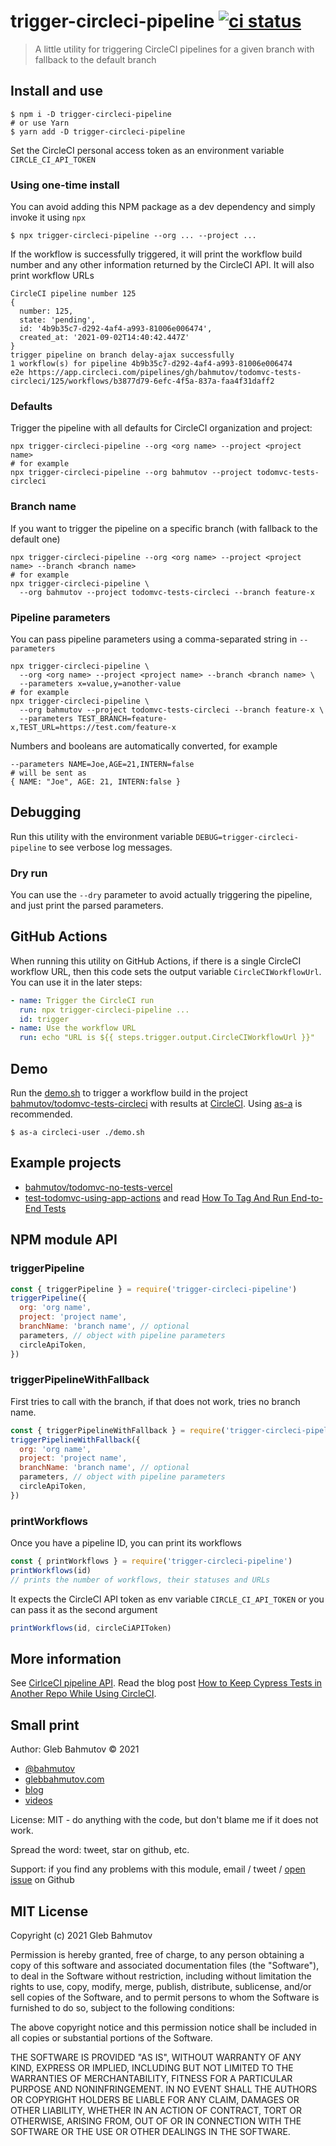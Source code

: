 # trigger-circleci-pipeline [![ci status][ci image]][ci url]

> A little utility for triggering CircleCI pipelines for a given branch with fallback to the default branch

## Install and use

```shell
$ npm i -D trigger-circleci-pipeline
# or use Yarn
$ yarn add -D trigger-circleci-pipeline
```

Set the CircleCI personal access token as an environment variable `CIRCLE_CI_API_TOKEN`

### Using one-time install

You can avoid adding this NPM package as a dev dependency and simply invoke it using `npx`

```shell
$ npx trigger-circleci-pipeline --org ... --project ...
```

If the workflow is successfully triggered, it will print the workflow build number and any other information returned by the CircleCI API. It will also print workflow URLs

```text
CircleCI pipeline number 125
{
  number: 125,
  state: 'pending',
  id: '4b9b35c7-d292-4af4-a993-81006e006474',
  created_at: '2021-09-02T14:40:42.447Z'
}
trigger pipeline on branch delay-ajax successfully
1 workflow(s) for pipeline 4b9b35c7-d292-4af4-a993-81006e006474
e2e https://app.circleci.com/pipelines/gh/bahmutov/todomvc-tests-circleci/125/workflows/b3877d79-6efc-4f5a-837a-faa4f31daff2
```

### Defaults

Trigger the pipeline with all defaults for CircleCI organization and project:

```
npx trigger-circleci-pipeline --org <org name> --project <project name>
# for example
npx trigger-circleci-pipeline --org bahmutov --project todomvc-tests-circleci
```

### Branch name

If you want to trigger the pipeline on a specific branch (with fallback to the default one)

```
npx trigger-circleci-pipeline --org <org name> --project <project name> --branch <branch name>
# for example
npx trigger-circleci-pipeline \
  --org bahmutov --project todomvc-tests-circleci --branch feature-x
```

### Pipeline parameters

You can pass pipeline parameters using a comma-separated string in `--parameters`

```
npx trigger-circleci-pipeline \
  --org <org name> --project <project name> --branch <branch name> \
  --parameters x=value,y=another-value
# for example
npx trigger-circleci-pipeline \
  --org bahmutov --project todomvc-tests-circleci --branch feature-x \
  --parameters TEST_BRANCH=feature-x,TEST_URL=https://test.com/feature-x
```

Numbers and booleans are automatically converted, for example

```
--parameters NAME=Joe,AGE=21,INTERN=false
# will be sent as
{ NAME: "Joe", AGE: 21, INTERN:false }
```

## Debugging

Run this utility with the environment variable `DEBUG=trigger-circleci-pipeline` to see verbose log messages.

### Dry run

You can use the `--dry` parameter to avoid actually triggering the pipeline, and just print the parsed parameters.

## GitHub Actions

When running this utility on GitHub Actions, if there is a single CircleCI workflow URL, then this code sets the output variable `CircleCIWorkflowUrl`. You can use it in the later steps:

```yml
- name: Trigger the CircleCI run
  run: npx trigger-circleci-pipeline ...
  id: trigger
- name: Use the workflow URL
  run: echo "URL is ${{ steps.trigger.output.CircleCIWorkflowUrl }}"
```

## Demo

Run the [demo.sh](./demo.sh) to trigger a workflow build in the project [bahmutov/todomvc-tests-circleci](https://github.com/bahmutov/todomvc-tests-circleci) with results at [CircleCI](https://app.circleci.com/pipelines/github/bahmutov/todomvc-tests-circleci). Using [as-a](https://github.com/bahmutov/as-a) is recommended.

```shell
$ as-a circleci-user ./demo.sh
```

## Example projects

- [bahmutov/todomvc-no-tests-vercel](https://github.com/bahmutov/todomvc-no-tests-vercel)
- [test-todomvc-using-app-actions](https://github.com/bahmutov/test-todomvc-using-app-actions) and read [How To Tag And Run End-to-End Tests](https://glebbahmutov.com/blog/tag-tests/)

## NPM module API

### triggerPipeline

```js
const { triggerPipeline } = require('trigger-circleci-pipeline')
triggerPipeline({
  org: 'org name',
  project: 'project name',
  branchName: 'branch name', // optional
  parameters, // object with pipeline parameters
  circleApiToken,
})
```

### triggerPipelineWithFallback

First tries to call with the branch, if that does not work, tries no branch name.

```js
const { triggerPipelineWithFallback } = require('trigger-circleci-pipeline')
triggerPipelineWithFallback({
  org: 'org name',
  project: 'project name',
  branchName: 'branch name', // optional
  parameters, // object with pipeline parameters
  circleApiToken,
})
```

### printWorkflows

Once you have a pipeline ID, you can print its workflows

```js
const { printWorkflows } = require('trigger-circleci-pipeline')
printWorkflows(id)
// prints the number of workflows, their statuses and URLs
```

It expects the CircleCI API token as env variable `CIRCLE_CI_API_TOKEN` or you can pass it as the second argument

```js
printWorkflows(id, circleCiAPIToken)
```

## More information

See [CirlceCI pipeline API](https://circleci.com/docs/api/v2/#operation/triggerPipeline). Read the blog post [How to Keep Cypress Tests in Another Repo While Using CircleCI](https://glebbahmutov.com/blog/how-to-keep-cypress-tests-in-another-repo-with-circleci/).

## Small print

Author: Gleb Bahmutov &copy; 2021

- [@bahmutov](https://twitter.com/bahmutov)
- [glebbahmutov.com](https://glebbahmutov.com)
- [blog](https://glebbahmutov.com/blog/)
- [videos](https://www.youtube.com/glebbahmutov)

License: MIT - do anything with the code, but don't blame me if it does not work.

Spread the word: tweet, star on github, etc.

Support: if you find any problems with this module, email / tweet /
[open issue](https://github.com/bahmutov/trigger-circleci-pipeline/issues) on Github

## MIT License

Copyright (c) 2021 Gleb Bahmutov

Permission is hereby granted, free of charge, to any person
obtaining a copy of this software and associated documentation
files (the "Software"), to deal in the Software without
restriction, including without limitation the rights to use,
copy, modify, merge, publish, distribute, sublicense, and/or sell
copies of the Software, and to permit persons to whom the
Software is furnished to do so, subject to the following
conditions:

The above copyright notice and this permission notice shall be
included in all copies or substantial portions of the Software.

THE SOFTWARE IS PROVIDED "AS IS", WITHOUT WARRANTY OF ANY KIND,
EXPRESS OR IMPLIED, INCLUDING BUT NOT LIMITED TO THE WARRANTIES
OF MERCHANTABILITY, FITNESS FOR A PARTICULAR PURPOSE AND
NONINFRINGEMENT. IN NO EVENT SHALL THE AUTHORS OR COPYRIGHT
HOLDERS BE LIABLE FOR ANY CLAIM, DAMAGES OR OTHER LIABILITY,
WHETHER IN AN ACTION OF CONTRACT, TORT OR OTHERWISE, ARISING
FROM, OUT OF OR IN CONNECTION WITH THE SOFTWARE OR THE USE OR
OTHER DEALINGS IN THE SOFTWARE.

[ci image]: https://github.com/bahmutov/trigger-circleci-pipeline/workflows/ci/badge.svg?branch=main
[ci url]: https://github.com/bahmutov/trigger-circleci-pipeline/actions
